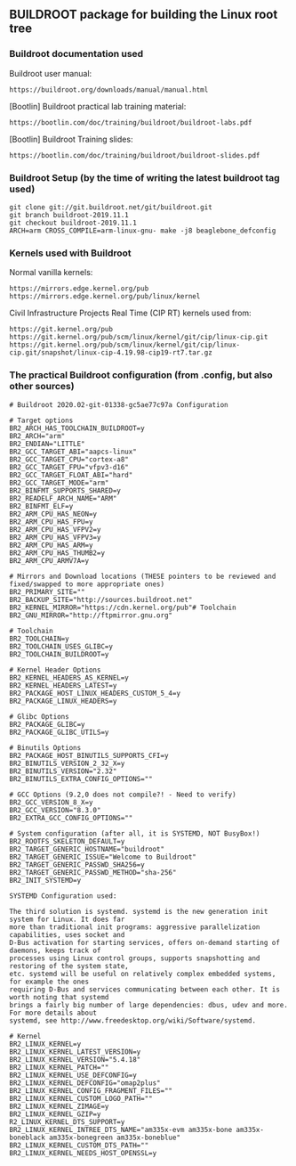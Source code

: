 ## BUILDROOT package for building the Linux root tree

### Buildroot documentation used

Buildroot user manual:

	https://buildroot.org/downloads/manual/manual.html

[Bootlin] Buildroot practical lab training material:

	https://bootlin.com/doc/training/buildroot/buildroot-labs.pdf

[Bootlin] Buildroot Training slides:

	https://bootlin.com/doc/training/buildroot/buildroot-slides.pdf

### Buildroot Setup (by the time of writing the latest buildroot tag used)

	git clone git://git.buildroot.net/git/buildroot.git
	git branch buildroot-2019.11.1
	git checkout buildroot-2019.11.1
	ARCH=arm CROSS_COMPILE=arm-linux-gnu- make -j8 beaglebone_defconfig

### Kernels used with Buildroot

Normal vanilla kernels:

	https://mirrors.edge.kernel.org/pub
	https://mirrors.edge.kernel.org/pub/linux/kernel

Civil Infrastructure Projects Real Time (CIP RT) kernels used from:

	https://git.kernel.org/pub
	https://git.kernel.org/pub/scm/linux/kernel/git/cip/linux-cip.git
	https://git.kernel.org/pub/scm/linux/kernel/git/cip/linux-cip.git/snapshot/linux-cip-4.19.98-cip19-rt7.tar.gz

### The practical Buildroot configuration (from .config, but also other sources)

	# Buildroot 2020.02-git-01338-gc5ae77c97a Configuration

	# Target options
	BR2_ARCH_HAS_TOOLCHAIN_BUILDROOT=y
	BR2_ARCH="arm"
	BR2_ENDIAN="LITTLE"
	BR2_GCC_TARGET_ABI="aapcs-linux"
	BR2_GCC_TARGET_CPU="cortex-a8"
	BR2_GCC_TARGET_FPU="vfpv3-d16"
	BR2_GCC_TARGET_FLOAT_ABI="hard"
	BR2_GCC_TARGET_MODE="arm"
	BR2_BINFMT_SUPPORTS_SHARED=y
	BR2_READELF_ARCH_NAME="ARM"
	BR2_BINFMT_ELF=y
	BR2_ARM_CPU_HAS_NEON=y
	BR2_ARM_CPU_HAS_FPU=y
	BR2_ARM_CPU_HAS_VFPV2=y
	BR2_ARM_CPU_HAS_VFPV3=y
	BR2_ARM_CPU_HAS_ARM=y
	BR2_ARM_CPU_HAS_THUMB2=y
	BR2_ARM_CPU_ARMV7A=y

	# Mirrors and Download locations (THESE pointers to be reviewed and fixed/swapped to more appropriate ones)
	BR2_PRIMARY_SITE=""
	BR2_BACKUP_SITE="http://sources.buildroot.net"
	BR2_KERNEL_MIRROR="https://cdn.kernel.org/pub"# Toolchain
	BR2_GNU_MIRROR="http://ftpmirror.gnu.org"

	# Toolchain
	BR2_TOOLCHAIN=y
	BR2_TOOLCHAIN_USES_GLIBC=y
	BR2_TOOLCHAIN_BUILDROOT=y

	# Kernel Header Options
	BR2_KERNEL_HEADERS_AS_KERNEL=y
	BR2_KERNEL_HEADERS_LATEST=y
	BR2_PACKAGE_HOST_LINUX_HEADERS_CUSTOM_5_4=y
	BR2_PACKAGE_LINUX_HEADERS=y

	# Glibc Options
	BR2_PACKAGE_GLIBC=y
	BR2_PACKAGE_GLIBC_UTILS=y

	# Binutils Options
	BR2_PACKAGE_HOST_BINUTILS_SUPPORTS_CFI=y
	BR2_BINUTILS_VERSION_2_32_X=y
	BR2_BINUTILS_VERSION="2.32"
	BR2_BINUTILS_EXTRA_CONFIG_OPTIONS=""

	# GCC Options (9.2,0 does not compile?! - Need to verify)
	BR2_GCC_VERSION_8_X=y
	BR2_GCC_VERSION="8.3.0"
	BR2_EXTRA_GCC_CONFIG_OPTIONS=""

	# System configuration (after all, it is SYSTEMD, NOT BusyBox!)
	BR2_ROOTFS_SKELETON_DEFAULT=y
	BR2_TARGET_GENERIC_HOSTNAME="buildroot"
	BR2_TARGET_GENERIC_ISSUE="Welcome to Buildroot"
	BR2_TARGET_GENERIC_PASSWD_SHA256=y
	BR2_TARGET_GENERIC_PASSWD_METHOD="sha-256"
	BR2_INIT_SYSTEMD=y

	SYSTEMD Configuration used:

	The third solution is systemd. systemd is the new generation init system for Linux. It does far
	more than traditional init programs: aggressive parallelization capabilities, uses socket and
	D-Bus activation for starting services, offers on-demand starting of daemons, keeps track of
	processes using Linux control groups, supports snapshotting and restoring of the system state,
	etc. systemd will be useful on relatively complex embedded systems, for example the ones
	requiring D-Bus and services communicating between each other. It is worth noting that systemd
	brings a fairly big number of large dependencies: dbus, udev and more. For more details about
	systemd, see http://www.freedesktop.org/wiki/Software/systemd.

	# Kernel
	BR2_LINUX_KERNEL=y
	BR2_LINUX_KERNEL_LATEST_VERSION=y
	BR2_LINUX_KERNEL_VERSION="5.4.18"
	BR2_LINUX_KERNEL_PATCH=""
	BR2_LINUX_KERNEL_USE_DEFCONFIG=y
	BR2_LINUX_KERNEL_DEFCONFIG="omap2plus"
	BR2_LINUX_KERNEL_CONFIG_FRAGMENT_FILES=""
	BR2_LINUX_KERNEL_CUSTOM_LOGO_PATH=""
	BR2_LINUX_KERNEL_ZIMAGE=y
	BR2_LINUX_KERNEL_GZIP=y
	R2_LINUX_KERNEL_DTS_SUPPORT=y
	BR2_LINUX_KERNEL_INTREE_DTS_NAME="am335x-evm am335x-bone am335x-boneblack am335x-bonegreen am335x-boneblue"
	BR2_LINUX_KERNEL_CUSTOM_DTS_PATH=""
	BR2_LINUX_KERNEL_NEEDS_HOST_OPENSSL=y

